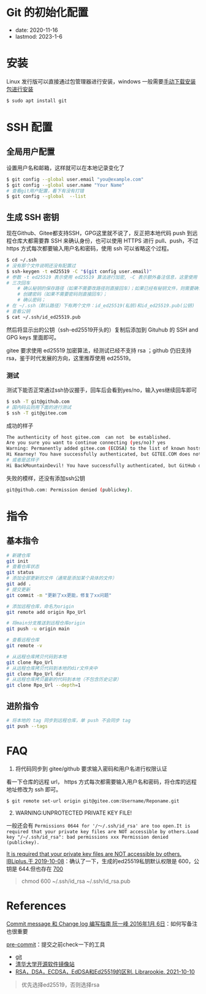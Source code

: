 # Git 的初始化配置
- date: 2020-11-16
- lastmod: 2023-1-6

# 安装

Linux 发行版可以直接通过包管理器进行安装，windows 一般需要[手动下载安装包进行安装](https://mirrors.tuna.tsinghua.edu.cn/github-release/git-for-windows/git/Git%20for%20Windows%202.33.0%282%29/)

```bash
$ sudo apt install git
```

# SSH 配置
## 全局用户配置

设置用户名和邮箱，这样就可以在本地记录变化了

```bash
$ git config --global user.email "you@example.com"
$ git config --global user.name "Your Name"
# 查看git用户配置，看下有没有打错
$ git config --global  --list
```

## 生成 SSH 密钥

现在Github、Gitee都支持SSH，GPG这里就不说了，反正把本地代码 push 到远程仓库大都需要靠 SSH 来确认身份，也可以使用 HTTPS 进行 pull、push，不过 https 方式每次都要输入用户名和密码，使用 ssh 可以省略这个过程。

```bash
$ cd ~/.ssh
# 没有那个文件说明还没有配置过
$ ssh-keygen -t ed25519 -C "$(git config user.email)"
# 参数 -t ed25519 表示使用 ed25519 算法进行加密, -C 表示额外备注信息，这里使用 git 的配置邮箱，可替换具体的邮箱
# 三次回车
    # 确认秘钥的保存路径（如果不需要改路径则直接回车）；如果已经有秘钥文件，则需要确认是否覆盖（如果之前的秘钥不再需要则直接回车覆盖，如需要则手动拷贝到其他目录后再覆盖）；
    # 创建密码（如果不需要密码则直接回车）； 
    # 确认密码；
# 在 ~/.ssh（默认路径）下有两个文件：id_ed25519(私钥)和id_ed25519.pub(公钥)
# 查看公钥
$ cat ~/.ssh/id_ed25519.pub
```

然后将显示出的公钥（ssh-ed25519开头的）复制后添加到 Gituhub 的 SSH and GPG keys 里面即可。

gitee 要求使用 ed25519 加密算法，经测试已经不支持 rsa ；github 仍旧支持 rsa，鉴于时代发展的方向，这里推荐使用 ed25519。

### 测试

测试下能否正常通过ssh协议握手，回车后会看到yes/no，输入yes继续回车即可

```bash
$ ssh -T git@github.com
# 国内码云则用下面的进行测试
$ ssh -T git@gitee.com
```

成功的样子

```bash
The authenticity of host gitee.com  can not  be established.
Are you sure you want to continue connecting (yes/no)? yes
Warning: Permanently added gitee.com (ECDSA) to the list of known hosts.      
Hi Kearney! You have successfully authenticated, but GITEE.COM does not provide shell access.
# 或者是这样子
Hi BackMountainDevil! You have successfully authenticated, but GitHub does not provide shell access.
```

失败的模样，还没有添加ssh公钥

```bash
git@github.com: Permission denied (publickey).
```

# 指令
## 基本指令

```bash
# 新建仓库
git init
# 查看仓库状态
git status
# 添加全部更新的文件（通常是添加某个具体的文件）
git add .
# 提交更新
git commit -m "更新了xx更能，修复了xx问题"

# 添加远程仓库，命名为origin
git remote add origin Rpo_Url

# 将main分支推送到远程仓库origin
git push -u origin main

# 查看远程仓库
git remote -v

# 从远程仓库拷贝代码到本地
git clone Rpo_Url
# 从远程仓库拷贝代码到本地的dir文件夹中
git clone Rpo_Url dir
# 从远程仓库拷贝最新的代码到本地（不包含历史记录）
git clone Rpo_Url --depth=1
```

## 进阶指令
```bash
# 将本地的 tag 同步到远程仓库，单 push 不会同步 tag
git push --tags
```

# FAQ

1. 将代码同步到 gitee/github 要求输入密码和用户名进行权限认证

看一下仓库的远程 url， https 方式每次都需要输入用户名和密码，将仓库的远程地址修改为 ssh 即可。

```bash
$ git remote set-url origin git@gitee.com:Username/Reponame.git
```

2. WARNING:UNPROTECTED PRIVATE KEY FILE!

一般还会有 `Permissions 0644 for '/～/.ssh/id_rsa' are too open.It is required that your private key files are NOT accessible by others.Load key "/~/.ssh/id_rsa": bad permissions
xxx Permission denied (publickey).`

[It is required that your private key files are NOT accessible by others. IBLiplus.于 2019-10-08](https://blog.csdn.net/ibliplus/article/details/102405792)：确认了一下，生成的ed25519私钥默认权限是 600，公钥是 644.但也存在 [700](https://www.jianshu.com/p/d79d0cde061b)
> chmod 600 ~/.ssh/id_rsa ~/.ssh/id_rsa.pub

# References

[Commit message 和 Change log 编写指南  阮一峰 2016年1月 6日](http://www.ruanyifeng.com/blog/2016/01/commit_message_change_log.html)：如何写备注也很重要

[pre-commit](https://pre-commit.com/)：提交之前check一下的工具

- [git](https://git-scm.com/)
- [清华大学开源软件镜像站](https://mirrors.tuna.tsinghua.edu.cn/)
- [RSA，DSA，ECDSA，EdDSA和Ed25519的区别. Librarookie.  2021-10-10](https://www.cnblogs.com/cure/p/15389876.html)
> 优先选择ed25519，否则选择rsa 

